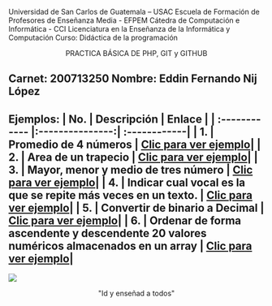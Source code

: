 Universidad de San Carlos de Guatemala – USAC
Escuela de Formación de Profesores de Enseñanza Media - EFPEM
Cátedra de Computación e Informática - CCI
Licenciatura en la Enseñanza de la Informática y Computación
Curso: Didáctica de la programación


<div align="center">PRACTICA BÁSICA DE PHP, GIT y GITHUB</div>


Carnet: 200713250
Nombre: Eddin Fernando Nij López
----
Ejemplos:
| No.  | Descripción  | Enlace |
| :------------ |:---------------:| :------------|
| 1.     | Promedio de 4 números | [Clic para ver ejemplo](promedio.php "Clic para ver ejemplo")|
| 2.     | Area de un trapecio | [Clic para ver ejemplo](areaTrapecio.php "Clic para ver ejemplo")|
| 3.     | Mayor, menor y medio de tres número | [Clic para ver ejemplo](mayor.php "Clic para ver ejemplo")|
| 4.     | Indicar cual vocal es la que se repite más veces en un texto. | [Clic para ver ejemplo](vocal.php "Clic para ver ejemplo")|
| 5.     | Convertir de binario a Decimal | [Clic para ver ejemplo](binario.php "Clic para ver ejemplo")|
| 6.     | Ordenar de forma ascendente y descendente 20 valores numéricos almacenados en un array | [Clic para ver ejemplo](ordenar.php "Clic para ver ejemplo")|
----

![](https://scontent.fgua3-2.fna.fbcdn.net/v/t1.0-9/26733384_948463011987807_3677284294722090699_n.png?_nc_cat=108&_nc_sid=85a577&_nc_ohc=-j0aZtZzdzIAX-mC8NP&_nc_ht=scontent.fgua3-2.fna&oh=93b1cb49570a8d3ac4bc9090e403f7d2&oe=5FA80C51)
<div align="center">"Id y enseñad a todos"</div>
